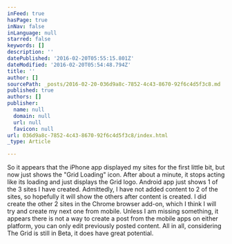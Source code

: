 ```yaml
---
inFeed: true
hasPage: true
inNav: false
inLanguage: null
starred: false
keywords: []
description: ''
datePublished: '2016-02-20T05:55:15.801Z'
dateModified: '2016-02-20T05:54:48.794Z'
title: ''
author: []
sourcePath: _posts/2016-02-20-036d9a8c-7852-4c43-8670-92f6c4d5f3c8.md
published: true
authors: []
publisher:
  name: null
  domain: null
  url: null
  favicon: null
url: 036d9a8c-7852-4c43-8670-92f6c4d5f3c8/index.html
_type: Article

---
```

So it appears that the iPhone app displayed my sites for the first little bit, but now just shows the "Grid Loading" icon. After about a minute, it stops acting like its loading and just displays the Grid logo. Android app just shows 1 of the 3 sites I have created. Admittedly, I have not added content to 2 of the sites, so hopefully it will show the others after content is created. I did create the other 2 sites in the Chrome browser add-on, which I think I will try and create my next one from mobile. Unless I am missing something, it appears there is not a way to create a post from the mobile apps on either platform, you can only edit previously posted content. All in all, considering The Grid is still in Beta, it does have great potential.